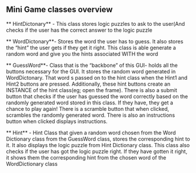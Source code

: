 
## Mini Game classes overview

** HintDictonary** - This class stores logic puzzles to ask to the user(And checks if the user has the correct answer to the logic puzzle

** WordDictonary**- Stores the word the user has to guess. It also stores the “hint” the user gets if they get it right. This class is able generate a random word and give you the hints associated WITH the word

** GuessWord**- Class that is the “backbone” of this GUI- holds all the buttons necessary for the GUI. It stores the random word generated in WordDictonary. That word s passed on to the hint class when the Hint1 and Hint2 buttons are pressed. Additionally, these hint buttons create an INSTANCE of the hint class(eg; open the frame). There is also a submit button that checks if the user has guessed the word correctly based on the randomly generated word stored in this class. If they have, they get a chance to play again! There is a scramble button that when clicked, scrambles the randomly generated word. There is also an instructions button when clicked displays instructions.

** Hint** - Hint Class that given a random word chosen from the Word Dictionary class from the GuessWord class, stores the corresponding hint to it. It also displays the logic puzzle from Hint Dictionary class. This class also checks if the user has got the logic puzzle right. If they have gotten it right, it shows them the corresponding hint from the chosen word of the WordDictionary
class
